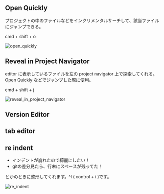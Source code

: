 ## Open Quickly

プロジェクトの中のファイルなどをインクリメンタルサーチして、該当ファイルにジャンプできる。

cmd + shift + o

![open_quickly](https://raw.github.com/mixi-inc/iOSTraining/master/Doc/Images/Xcode_tips/open_quickly.png)

## Reveal in Project Navigator

editor に表示しているファイルを左の project navigator 上で探索してくれる。Open Quickly などでジャンプした際に便利。

cmd + shift + j

![reveal_in_project_navigator](https://raw.github.com/mixi-inc/iOSTraining/master/Doc/Images/Xcode_tips/reveal_in_project_navigator.png)

## Version Editor


## tab editor

## re indent

- インデントが崩れたので綺麗にしたい！
- gitの差分見たら、行末にスペースが残ってた！

とかのときに整形してくれます。^I  ( control + i )です。

![re_indent](https://raw.github.com/mixi-inc/iOSTraining/master/Doc/Images/Xcode_tips/re-indent.png)